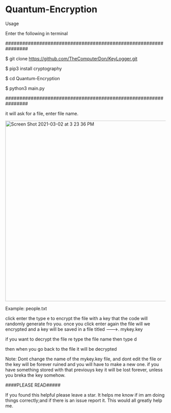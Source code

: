 
# Quantum-Encryption




Usage

Enter the following in terminal

################################################################


$ git clone https://github.com/TheComputerDon/KeyLogger.git

$ pip3 install cryptography

$ cd Quantum-Encryption

$ python3 main.py


################################################################


it will ask for a file, enter file name.

<img width="566" alt="Screen Shot 2021-03-02 at 3 23 36 PM" src="https://user-images.githubusercontent.com/43651169/109723683-abdc7100-7b6b-11eb-9a59-194e151faac6.png">

Example: people.txt


click enter the type e to encrypt the file with a key that the code will randomly generate fro you.
once you click enter again the file will we encrypted and a key will be saved in a file titled --->. mykey.key

if you want to decrypt the file re type the file name then type d



then when you go back to the file it will be decrypted


Note: Dont change the name of the mykey.key file, and dont edit the file or the key will be forever ruined and you will have to make a new one. if you have something 
stored with that previouys key it will be lost forever, unless you breka the key somehow.






####PLEASE READ#####

If you found this helpful please leave a star. It helps me know if im am doing things correctly;and if there is an issue report it. This would all greatly help me.



